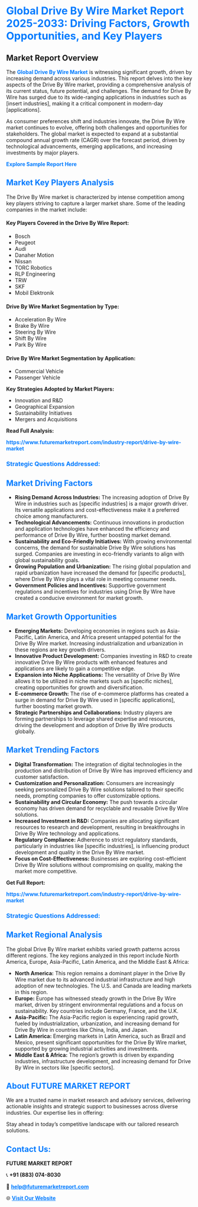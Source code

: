 <h1 style="color: #007BFF;">Global Drive By Wire Market Report 2025-2033: Driving Factors, Growth Opportunities, and Key Players</h1>

<section id="overview">
<h2>Market Report Overview</h2>
<p>The <a href="https://www.futuremarketreport.com/industry-report/drive-by-wire-market" style="color: #007BFF; text-decoration: none;"><strong>Global Drive By Wire Market</strong></a> is witnessing significant growth, driven by increasing demand across various industries. This report delves into the key aspects of the Drive By Wire market, providing a comprehensive analysis of its current status, future potential, and challenges. The demand for Drive By Wire has surged due to its wide-ranging applications in industries such as [insert industries], making it a critical component in modern-day [applications].</p>
<p>As consumer preferences shift and industries innovate, the Drive By Wire market continues to evolve, offering both challenges and opportunities for stakeholders. The global market is expected to expand at a substantial compound annual growth rate (CAGR) over the forecast period, driven by technological advancements, emerging applications, and increasing investments by major players.</p>
</section>

<section id="overview">
<p><a href="https://www.futuremarketreport.com/request-sample/reportId=34472" style="color: #007BFF; text-decoration: none;"><strong>Explore Sample Report Here</strong></a></p>
</section>

<section id="key-players">
<h2 style="color: #007BFF;">Market Key Players Analysis</h2>
<p>The Drive By Wire market is characterized by intense competition among key players striving to capture a larger market share. Some of the leading companies in the market include:</p>
<h4>Key Players Covered in the Drive By Wire Report:</h4>
<ul><li>Bosch</li><li>Peugeot</li><li>Audi</li><li>Danaher Motion</li><li>Nissan</li><li>TORC Robotics</li><li>RLP Engineering</li><li>TRW</li><li>SKF</li><li>Mobil Elektronik</li></ul>
<h4>Drive By Wire Market Segmentation by Type:</h4>
<ul><li>Acceleration By Wire</li><li>Brake By Wire</li><li>Steering By Wire</li><li>Shift By Wire</li><li>Park By Wire</li></ul>

<h4>Drive By Wire Market Segmentation by Application:</h4>
<ul><li>Commercial Vehicle</li><li>Passenger Vehicle</li></ul>
<p><strong>Key Strategies Adopted by Market Players:</strong></p>
<ul>
<li>Innovation and R&D</li>
<li>Geographical Expansion</li>
<li>Sustainability Initiatives</li>
<li>Mergers and Acquisitions</li>
</ul>
</section>

<section>
<p><strong>Read Full Analysis: </strong></p><a href="https://www.futuremarketreport.com/industry-report/drive-by-wire-market" style="color: #007BFF; text-decoration: none;"><strong>https://www.futuremarketreport.com/industry-report/drive-by-wire-market</strong></a>
<h3 style="color: #007BFF;">Strategic Questions Addressed:</h3>
</section>

<section id="driving-factors">
<h2 style="color: #007BFF;">Market Driving Factors</h2>
<ul>
<li><strong>Rising Demand Across Industries:</strong> The increasing adoption of Drive By Wire in industries such as [specific industries] is a major growth driver. Its versatile applications and cost-effectiveness make it a preferred choice among manufacturers.</li>
<li><strong>Technological Advancements:</strong> Continuous innovations in production and application technologies have enhanced the efficiency and performance of Drive By Wire, further boosting market demand.</li>
<li><strong>Sustainability and Eco-Friendly Initiatives:</strong> With growing environmental concerns, the demand for sustainable Drive By Wire solutions has surged. Companies are investing in eco-friendly variants to align with global sustainability goals.</li>
<li><strong>Growing Population and Urbanization:</strong> The rising global population and rapid urbanization have increased the demand for [specific products], where Drive By Wire plays a vital role in meeting consumer needs.</li>
<li><strong>Government Policies and Incentives:</strong> Supportive government regulations and incentives for industries using Drive By Wire have created a conducive environment for market growth.</li>
</ul>
</section>

<section id="growth-opportunities">
<h2 style="color: #007BFF;">Market Growth Opportunities</h2>
<ul>
<li><strong>Emerging Markets:</strong> Developing economies in regions such as Asia-Pacific, Latin America, and Africa present untapped potential for the Drive By Wire market. Increasing industrialization and urbanization in these regions are key growth drivers.</li>
<li><strong>Innovative Product Development:</strong> Companies investing in R&D to create innovative Drive By Wire products with enhanced features and applications are likely to gain a competitive edge.</li>
<li><strong>Expansion into Niche Applications:</strong> The versatility of Drive By Wire allows it to be utilized in niche markets such as [specific niches], creating opportunities for growth and diversification.</li>
<li><strong>E-commerce Growth:</strong> The rise of e-commerce platforms has created a surge in demand for Drive By Wire used in [specific applications], further boosting market growth.</li>
<li><strong>Strategic Partnerships and Collaborations:</strong> Industry players are forming partnerships to leverage shared expertise and resources, driving the development and adoption of Drive By Wire products globally.</li>
</ul>
</section>

<section id="trending-factors">
<h2 style="color: #007BFF;">Market Trending Factors</h2>
<ul>
<li><strong>Digital Transformation:</strong> The integration of digital technologies in the production and distribution of Drive By Wire has improved efficiency and customer satisfaction.</li>
<li><strong>Customization and Personalization:</strong> Consumers are increasingly seeking personalized Drive By Wire solutions tailored to their specific needs, prompting companies to offer customizable options.</li>
<li><strong>Sustainability and Circular Economy:</strong> The push towards a circular economy has driven demand for recyclable and reusable Drive By Wire solutions.</li>
<li><strong>Increased Investment in R&D:</strong> Companies are allocating significant resources to research and development, resulting in breakthroughs in Drive By Wire technology and applications.</li>
<li><strong>Regulatory Compliance:</strong> Adherence to strict regulatory standards, particularly in industries like [specific industries], is influencing product development and quality in the Drive By Wire market.</li>
<li><strong>Focus on Cost-Effectiveness:</strong> Businesses are exploring cost-efficient Drive By Wire solutions without compromising on quality, making the market more competitive.</li>
</ul>
</section>

<section>
<p><strong>Get Full Report: </strong></p><a href="https://www.futuremarketreport.com/industry-report/drive-by-wire-market" style="color: #007BFF; text-decoration: none;"><strong>https://www.futuremarketreport.com/industry-report/drive-by-wire-market</strong></a>
<h3 style="color: #007BFF;">Strategic Questions Addressed:</h3>
</section>


<section id="regional-analysis">
<h2 style="color: #007BFF;">Market Regional Analysis</h2>
<p>The global Drive By Wire market exhibits varied growth patterns across different regions. The key regions analyzed in this report include North America, Europe, Asia-Pacific, Latin America, and the Middle East & Africa:</p>
<ul>
<li><strong>North America:</strong> This region remains a dominant player in the Drive By Wire market due to its advanced industrial infrastructure and high adoption of new technologies. The U.S. and Canada are leading markets in this region.</li>
<li><strong>Europe:</strong> Europe has witnessed steady growth in the Drive By Wire market, driven by stringent environmental regulations and a focus on sustainability. Key countries include Germany, France, and the U.K.</li>
<li><strong>Asia-Pacific:</strong> The Asia-Pacific region is experiencing rapid growth, fueled by industrialization, urbanization, and increasing demand for Drive By Wire in countries like China, India, and Japan.</li>
<li><strong>Latin America:</strong> Emerging markets in Latin America, such as Brazil and Mexico, present significant opportunities for the Drive By Wire market, supported by growing industrial activities and investments.</li>
<li><strong>Middle East & Africa:</strong> The region’s growth is driven by expanding industries, infrastructure development, and increasing demand for Drive By Wire in sectors like [specific sectors].</li>
</ul>
</section>

<footer>
<h2 style="color: #007BFF;">About FUTURE MARKET REPORT</h2>
<p>We are a trusted name in market research and advisory services, delivering actionable insights and strategic support to businesses across diverse industries. Our expertise lies in offering:</p>

<p>Stay ahead in today’s competitive landscape with our tailored research solutions.</p>

<h2 style="color: #007BFF;">Contact Us:</h2>
<p><strong>FUTURE MARKET REPORT</strong></p>
<p>📞 <strong>+91 (883) 074-8030</strong></p>
<p>📧 <strong><a href="mailto:help@futuremarketreport.com" style="color: #007BFF;">help@futuremarketreport.com</a></strong></p>
<p>🌐 <strong><a href="https://www.futuremarketreport.com/" style="color: #007BFF;">Visit Our Website</a></strong></p>
</footer>